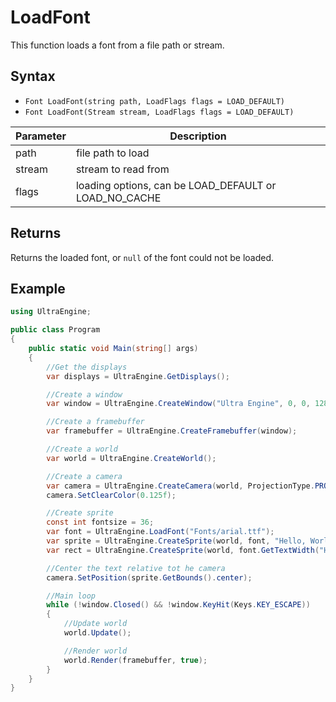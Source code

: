 # LoadFont

This function loads a font from a file path or stream.

## Syntax

- `Font LoadFont(string path, LoadFlags flags = LOAD_DEFAULT)`
- `Font LoadFont(Stream stream, LoadFlags flags = LOAD_DEFAULT)`

| Parameter | Description |
|---|---|
| path | file path to load |
| stream | stream to read from |
| flags | loading options, can be LOAD_DEFAULT or LOAD_NO_CACHE |

## Returns

Returns the loaded font, or `null` of the font could not be loaded.

## Example

```csharp
using UltraEngine;

public class Program
{
    public static void Main(string[] args)
    {
        //Get the displays
        var displays = UltraEngine.GetDisplays();

        //Create a window
        var window = UltraEngine.CreateWindow("Ultra Engine", 0, 0, 1280, 720, displays[0], WindowFlags.WINDOW_TITLEBAR | WindowFlags.WINDOW_CENTER);

        //Create a framebuffer
        var framebuffer = UltraEngine.CreateFramebuffer(window);

        //Create a world
        var world = UltraEngine.CreateWorld();

        //Create a camera
        var camera = UltraEngine.CreateCamera(world, ProjectionType.PROJECTION_ORTHOGRAPHIC);
        camera.SetClearColor(0.125f);

        //Create sprite
        const int fontsize = 36;
        var font = UltraEngine.LoadFont("Fonts/arial.ttf");
        var sprite = UltraEngine.CreateSprite(world, font, "Hello, World!", fontsize);
        var rect = UltraEngine.CreateSprite(world, font.GetTextWidth("Hello, World!", fontsize), font.GetHeight(fontsize), true);

        //Center the text relative tot he camera
        camera.SetPosition(sprite.GetBounds().center);

        //Main loop
        while (!window.Closed() && !window.KeyHit(Keys.KEY_ESCAPE))
        {
            //Update world
            world.Update();

            //Render world
            world.Render(framebuffer, true);
        }
    }
}
```